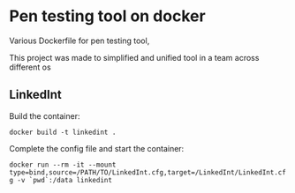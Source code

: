 # Pen testing tool on docker
Various Dockerfile for pen testing tool,

This project was made to simplified and unified tool in a team across different os

## LinkedInt
Build the container:

`docker build -t linkedint .`

Complete the config file and start the container:

```docker run --rm -it --mount type=bind,source=/PATH/TO/LinkedInt.cfg,target=/LinkedInt/LinkedInt.cfg -v `pwd`:/data linkedint```

